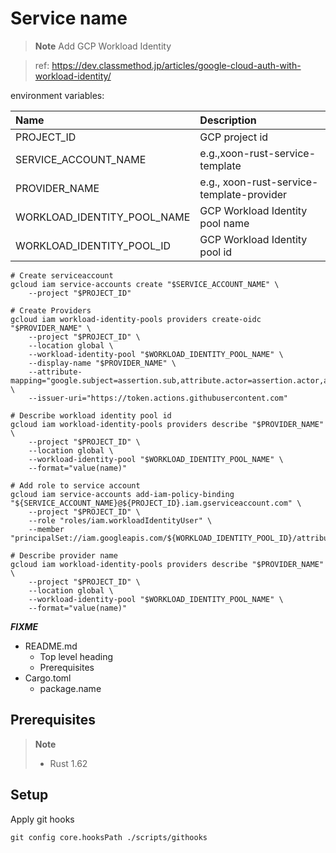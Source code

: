 # Service name

> **Note**
Add GCP Workload Identity

> ref: https://dev.classmethod.jp/articles/google-cloud-auth-with-workload-identity/

environment variables:

| Name | Description |
|:-|:-|
| PROJECT_ID | GCP project id |
| SERVICE_ACCOUNT_NAME | e.g.,xoon-rust-service-template |
| PROVIDER_NAME | e.g., xoon-rust-service-template-provider |
| WORKLOAD_IDENTITY_POOL_NAME | GCP Workload Identity pool name |
| WORKLOAD_IDENTITY_POOL_ID | GCP Workload Identity pool id |

```shell
# Create serviceaccount
gcloud iam service-accounts create "$SERVICE_ACCOUNT_NAME" \
    --project "$PROJECT_ID"

# Create Providers
gcloud iam workload-identity-pools providers create-oidc "$PROVIDER_NAME" \
    --project "$PROJECT_ID" \
    --location global \
    --workload-identity-pool "$WORKLOAD_IDENTITY_POOL_NAME" \
    --display-name "$PROVIDER_NAME" \
    --attribute-mapping="google.subject=assertion.sub,attribute.actor=assertion.actor,attribute.repository=assertion.repository" \
    --issuer-uri="https://token.actions.githubusercontent.com"

# Describe workload identity pool id
gcloud iam workload-identity-pools providers describe "$PROVIDER_NAME" \
    --project "$PROJECT_ID" \
    --location global \
    --workload-identity-pool "$WORKLOAD_IDENTITY_POOL_NAME" \
    --format="value(name)"

# Add role to service account
gcloud iam service-accounts add-iam-policy-binding "${SERVICE_ACCOUNT_NAME}@${PROJECT_ID}.iam.gserviceaccount.com" \
    --project "$PROJECT_ID" \
    --role "roles/iam.workloadIdentityUser" \
    --member "principalSet://iam.googleapis.com/${WORKLOAD_IDENTITY_POOL_ID}/attribute.repository/${REPOSITORY_NAME}"

# Describe provider name
gcloud iam workload-identity-pools providers describe "$PROVIDER_NAME" \
    --project "$PROJECT_ID" \
    --location global \
    --workload-identity-pool "$WORKLOAD_IDENTITY_POOL_NAME" \
    --format="value(name)"
```

***FIXME***

- README.md
  - Top level heading
  - Prerequisites
- Cargo.toml
  - package.name

## Prerequisites

> **Note**
>
> - Rust 1.62

## Setup

Apply git hooks

```shell
git config core.hooksPath ./scripts/githooks
```
